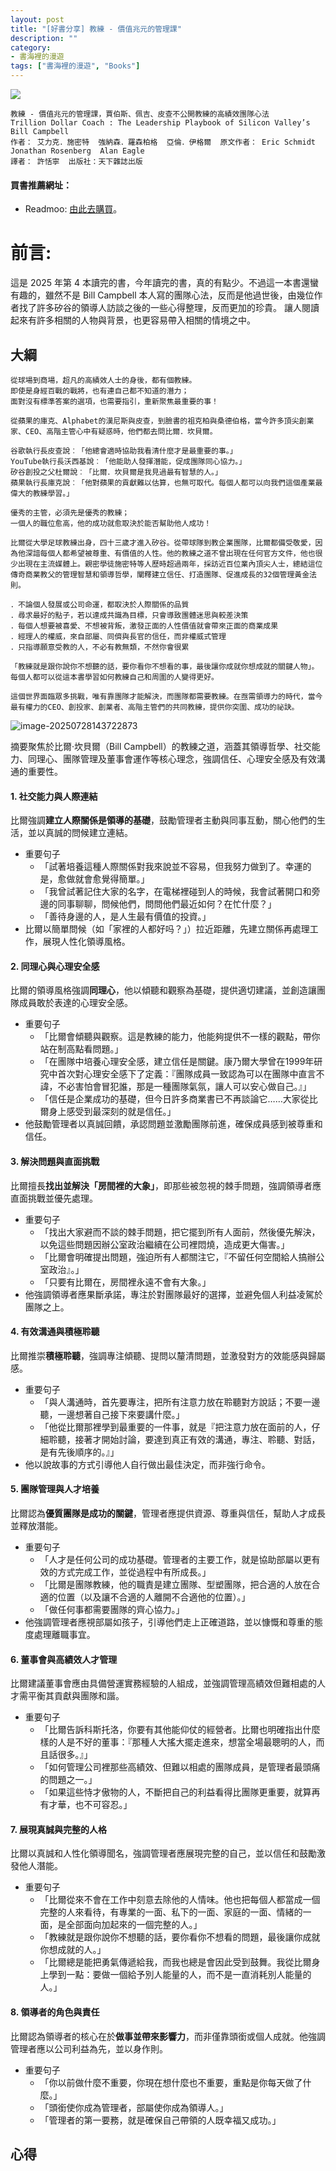 ```yaml
---
layout: post
title: "[好書分享] 教練 - 價值兆元的管理課"
description: ""
category: 
- 書海裡的漫遊
tags: ["書海裡的漫遊", "Books"]
---
```


<div><a href="https://moo.im/a/zAKMPR" title="教練"><img src="https://cdn.readmoo.com/cover/76/65e1h47_210x315.jpg?v=0" /></a></div>



```
教練 - 價值兆元的管理課，賈伯斯、佩吉、皮查不公開教練的高績效團隊心法
Trillion Dollar Coach : The Leadership Playbook of Silicon Valley’s Bill Campbell
作者： 艾力克．施密特  強納森．羅森柏格  亞倫．伊格爾  原文作者： Eric Schmidt  Jonathan Rosenberg  Alan Eagle  
譯者： 許恬寧  出版社：天下雜誌出版 
```

#### 買書推薦網址：

- Readmoo: [由此去購買](https://moo.im/a/zAKMPR)。

# 前言:

這是 2025 年第 4 本讀完的書，今年讀完的書，真的有點少。不過這一本書還蠻有趣的，雖然不是 Bill Campbell 本人寫的團隊心法，反而是他過世後，由幾位作者找了許多矽谷的領導人訪談之後的一些心得整理，反而更加的珍貴。 讓人閱讀起來有許多相關的人物與背景，也更容易帶入相關的情境之中。

## 大綱

```
從球場到商場，超凡的高績效人士的身後，都有個教練。
即使是身經百戰的戰將，也有連自己都不知道的潛力；
面對沒有標準答案的選項，也需要指引，重新聚焦最重要的事！

從蘋果的庫克、Alphabet的漢尼斯與皮查，到臉書的祖克柏與桑德伯格，當今許多頂尖創業家、CEO、高階主管心中有疑惑時，他們都去問比爾．坎貝爾。

谷歌執行長皮查說︰「他總會適時協助我看清什麼才是最重要的事。」
YouTube執行長沃西基說︰「他能助人發揮潛能，促成團隊同心協力。」
矽谷創投之父杜爾說︰「比爾．坎貝爾是我見過最有智慧的人。」
蘋果執行長庫克說︰「他對蘋果的貢獻難以估算，也無可取代。每個人都可以向我們這個產業最偉大的教練學習。」

優秀的主管，必須先是優秀的教練；
一個人的職位愈高，他的成功就愈取決於能否幫助他人成功！

比爾從大學足球教練出身，四十三歲才進入矽谷。從帶球隊到教企業團隊，比爾都備受敬愛，因為他深諳每個人都希望被尊重、有價值的人性。他的教練之道不曾出現在任何官方文件，他也很少出現在主流媒體上。親密學徒施密特等人歷時超過兩年，採訪近百位業內頂尖人士，總結這位傳奇商業教父的管理智慧和領導哲學，闡釋建立信任、打造團隊、促進成長的32個管理黃金法則。

．不論個人發展或公司命運，都取決於人際關係的品質
．尋求最好的點子，若以達成共識為目標，只會導致團體迷思與較差決策
．每個人想要被喜愛、不想被背叛，激發正面的人性價值就會帶來正面的商業成果
．經理人的權威，來自部屬、同儕與長官的信任，而非權威式管理
．只指導願意受教的人，不必有教無類，不然你會很累

「教練就是跟你說你不想聽的話，要你看你不想看的事，最後讓你成就你想成就的關鍵人物」。每個人都可以從這本書學習如何教練自己和周圍的人變得更好。

這個世界面臨眾多挑戰，唯有靠團隊才能解決，而團隊都需要教練。在亟需領導力的時代，當今最有權力的CEO、創投家、創業者、高階主管們的共同教練，提供你突圍、成功的祕訣。
```

![image-20250728143722873](../images/image-20250728143722873.png)

摘要聚焦於比爾·坎貝爾（Bill Campbell）的教練之道，涵蓋其領導哲學、社交能力、同理心、團隊管理及董事會運作等核心理念，強調信任、心理安全感及有效溝通的重要性。

#### 1. 社交能力與人際連結

比爾強調**建立人際關係是領導的基礎**，鼓勵管理者主動與同事互動，關心他們的生活，並以真誠的問候建立連結。

- 重要句子
  - 「試著培養這種人際關係對我來說並不容易，但我努力做到了。幸運的是，愈做就會愈覺得簡單。」
  - 「我曾試著記住大家的名字，在電梯裡碰到人的時候，我會試著開口和旁邊的同事聊聊，問候他們，問問他們最近如何？在忙什麼？」
  - 「善待身邊的人，是人生最有價值的投資。」
- 比爾以簡單問候（如「家裡的人都好吗？」）拉近距離，先建立關係再處理工作，展現人性化領導風格。

#### 2. 同理心與心理安全感

比爾的領導風格強調**同理心**，他以傾聽和觀察為基礎，提供適切建議，並創造讓團隊成員敢於表達的心理安全感。

- 重要句子
  - 「比爾會傾聽與觀察。這是教練的能力，他能夠提供不一樣的觀點，帶你站在制高點看問題。」
  - 「在團隊中培養心理安全感，建立信任是關鍵。康乃爾大學曾在1999年研究中首次對心理安全感下了定義：『團隊成員一致認為可以在團隊中直言不諱，不必害怕會冒犯誰，那是一種團隊氣氛，讓人可以安心做自己。』」
  - 「信任是企業成功的基礎，但今日許多商業書已不再談論它……大家從比爾身上感受到最深刻的就是信任。」
- 他鼓勵管理者以真誠回饋，承認問題並激勵團隊前進，確保成員感到被尊重和信任。

#### 3. 解決問題與直面挑戰

比爾擅長**找出並解決「房間裡的大象」**，即那些被忽視的棘手問題，強調領導者應直面挑戰並優先處理。

- 重要句子
  - 「找出大家避而不談的棘手問題，把它擺到所有人面前，然後優先解決，以免這些問題因辦公室政治繼續在公司裡悶燒，造成更大傷害。」
  - 「比爾會明確提出問題，強迫所有人都關注它，『不留任何空間給人搞辦公室政治』。」
  - 「只要有比爾在，房間裡永遠不會有大象。」
- 他強調領導者應果斷承諾，專注於對團隊最好的選擇，並避免個人利益凌駕於團隊之上。

#### 4. 有效溝通與積極聆聽

比爾推崇**積極聆聽**，強調專注傾聽、提問以釐清問題，並激發對方的效能感與歸屬感。

- 重要句子
  - 「與人溝通時，首先要專注，把所有注意力放在聆聽對方說話；不要一邊聽，一邊想著自己接下來要講什麼。」
  - 「他從比爾那裡學到最重要的一件事，就是『把注意力放在面前的人，仔細聆聽，接著才開始討論，要達到真正有效的溝通，專注、聆聽、對話，是有先後順序的。』」
- 他以說故事的方式引導他人自行做出最佳決定，而非強行命令。

#### 5. 團隊管理與人才培養

比爾認為**優質團隊是成功的關鍵**，管理者應提供資源、尊重與信任，幫助人才成長並釋放潛能。

- 重要句子
  - 「人才是任何公司的成功基礎。管理者的主要工作，就是協助部屬以更有效的方式完成工作，並從過程中有所成長。」
  - 「比爾是團隊教練，他的職責是建立團隊、型塑團隊，把合適的人放在合適的位置（以及讓不合適的人離開不合適他的位置）。」
  - 「做任何事都需要團隊的齊心協力。」
- 他強調管理者應視部屬如孩子，引導他們走上正確道路，並以慷慨和尊重的態度處理離職事宜。

#### 6. 董事會與高績效人才管理

比爾建議董事會應由具備營運實務經驗的人組成，並強調管理高績效但難相處的人才需平衡其貢獻與團隊和諧。

- 重要句子
  - 「比爾告訴科斯托洛，你要有其他能仰仗的經營者。比爾也明確指出什麼樣的人是不好的董事：『那種人大搖大擺走進來，想當全場最聰明的人，而且話很多。』」
  - 「如何管理公司裡那些高績效、但難以相處的團隊成員，是管理者最頭痛的問題之一。」
  - 「如果這些恃才傲物的人，不斷把自己的利益看得比團隊更重要，就算再有才華，也不可容忍。」

#### 7. 展現真誠與完整的人格

比爾以真誠和人性化領導聞名，強調管理者應展現完整的自己，並以信任和鼓勵激發他人潛能。

- 重要句子
  - 「比爾從來不會在工作中刻意去除他的人情味。他也把每個人都當成一個完整的人來看待，有專業的一面、私下的一面、家庭的一面、情緒的一面，是全部面向加起來的一個完整的人。」
  - 「教練就是跟你說你不想聽的話，要你看你不想看的問題，最後讓你成就你想成就的人。」
  - 「比爾總是能把勇氣傳遞給我，而我也總是會因此受到鼓舞。我從比爾身上學到一點：要做一個給予別人能量的人，而不是一直消耗別人能量的人。」

#### 8. 領導者的角色與責任

比爾認為領導者的核心在於**做事並帶來影響力**，而非僅靠頭銜或個人成就。他強調管理者應以公司利益為先，並以身作則。

- 重要句子
  - 「你以前做什麼不重要，你現在想什麼也不重要，重點是你每天做了什麼。」
  - 「頭銜使你成為管理者，部屬使你成為領導人。」
  - 「管理者的第一要務，就是確保自己帶領的人既幸福又成功。」

## 心得

